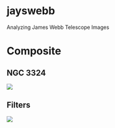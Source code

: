 # jayswebb
Analyzing James Webb Telescope Images

# Composite
## NGC 3324
![](./composite/NGC3324.png)

## Filters
![](https://jwst-docs.stsci.edu/files/97978094/182256859/1/1669486204677/mean_throughputs.png)
